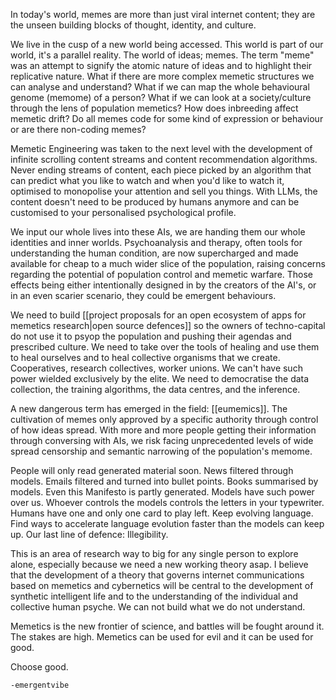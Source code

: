 In today's world, memes are more than just viral internet content; they are the unseen building blocks of thought, identity, and culture. 

We live in the cusp of a new world being accessed. This world is part of our world, it's a parallel reality. The world of ideas; memes. The term "meme" was an attempt to signify the atomic nature of ideas and to highlight their replicative nature. What if there are more complex memetic structures we can analyse and understand? What if we can map the whole behavioural genome (memome) of a person? What if we can look at a society/culture through the lens of population memetics? How does inbreeding affect memetic drift? Do all memes code for some kind of expression or behaviour or are there non-coding memes? 

Memetic Engineering was taken to the next level with the development of infinite scrolling content streams and content recommendation algorithms. Never ending streams of content, each piece picked by an algorithm that can predict what you like to watch and when you'd like to watch it, optimised to monopolise your attention and sell you things. With LLMs, the content doesn't need to be produced by humans anymore and can be customised to your personalised psychological profile. 

We input our whole lives into these AIs, we are handing them our whole identities and inner worlds. Psychoanalysis and therapy, often tools for understanding the human condition, are now supercharged and made available for cheap to a much wider slice of the population, raising concerns regarding the potential of population control and memetic warfare. Those effects being either intentionally designed in by the creators of the AI's, or in an even scarier scenario, they could be emergent behaviours.

We need to build [[project proposals for an open ecosystem of apps for memetics research|open source defences]] so the owners of techno-capital do not use it to psyop the population and pushing their agendas and prescribed culture. We need to take over the tools of healing and use them to heal ourselves and to heal collective organisms that we create. Cooperatives, research collectives, worker unions. We can't have such power wielded exclusively by the elite. We need to democratise the data collection, the training algorithms, the data centres, and the inference. 

A new dangerous term has emerged in the field: [[eumemics]]. The cultivation of memes only approved by a specific authority through control of how ideas spread. With more and more people getting their information through conversing with AIs, we risk facing unprecedented levels of wide spread censorship and semantic narrowing of the population's memome.

People will only read generated material soon. News filtered through models. Emails filtered and turned into bullet points. Books summarised by models. Even this Manifesto is partly generated. Models have such power over us. Whoever controls the models controls the letters in your typewriter. Humans have one and only one card to play left. Keep evolving language. Find ways to accelerate language evolution faster than the models can keep up. Our last line of defence: Illegibility.

This is an area of research way to big for any single person to explore alone, especially because we need a new working theory asap. I believe that the development of a theory that governs internet communications based on memetics and cybernetics will be central to the development of synthetic intelligent life and to the understanding of the individual and collective human psyche. We can not build what we do not understand. 

Memetics is the new frontier of science, and battles will be fought around it. The stakes are high. Memetics can be used for evil and it can be used for good.

Choose good.

`-emergentvibe`